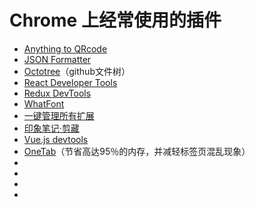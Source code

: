 # Chrome 上经常使用的插件
* [Anything to QRcode](https://chrome.google.com/webstore/detail/anything-to-qrcode/calkaljlpglgogjfcidhlmmlgjnpmnmf/reviews?hl=zh-CN)
* [JSON Formatter](https://chrome.google.com/webstore/detail/json-formatter/bcjindcccaagfpapjjmafapmmgkkhgoa?hl=zh-CN)
* [Octotree](https://chrome.google.com/webstore/detail/octotree/bkhaagjahfmjljalopjnoealnfndnagc/reviews?hl=zh-CN)（github文件树）
* [React Developer Tools](https://chrome.google.com/webstore/detail/react-developer-tools/fmkadmapgofadopljbjfkapdkoienihi/reviews?hl=zh-CN)
* [Redux DevTools](https://chrome.google.com/webstore/detail/redux-devtools/lmhkpmbekcpmknklioeibfkpmmfibljd?hl=zh-CN)
* [WhatFont](https://chrome.google.com/webstore/detail/whatfont/jabopobgcpjmedljpbcaablpmlmfcogm/reviews?hl=zh-CN)
* [一键管理所有扩展](https://chrome.google.com/webstore/detail/%E4%B8%80%E9%94%AE%E7%AE%A1%E7%90%86%E6%89%80%E6%9C%89%E6%89%A9%E5%B1%95/niemebbfnfbjfojajlmnbiikmcpjkkja/reviews)
* [印象笔记·剪藏](https://chrome.google.com/webstore/detail/evernote-web-clipper/pioclpoplcdbaefihamjohnefbikjilc)
* [Vue.js devtools](https://chrome.google.com/webstore/detail/vuejs-devtools/nhdogjmejiglipccpnnnanhbledajbpd/support?hl=zh-CN)
* [OneTab](https://chrome.google.com/webstore/detail/onetab/chphlpgkkbolifaimnlloiipkdnihall?hl=zh-CN)（节省高达95％的内存，并减轻标签页混乱现象）
* []()
* []()
* []()
* []()
